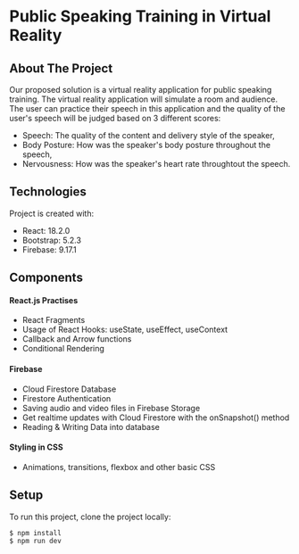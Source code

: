 # Public Speaking Training in Virtual Reality

## About The Project

Our proposed solution is a virtual reality application for public speaking training. The virtual reality application will simulate a room and audience. The user can practice their speech in this application and the quality of the user's speech will be judged based on 3 different scores:

- Speech: The quality of the content and delivery style of the speaker,
- Body Posture: How was the speaker's body posture throughout the speech,
- Nervousness: How was the speaker's heart rate throughtout the speech.

## Technologies

Project is created with:

- React: 18.2.0
- Bootstrap: 5.2.3
- Firebase: 9.17.1

## Components

#### React.js Practises

- React Fragments
- Usage of React Hooks: useState, useEffect, useContext
- Callback and Arrow functions
- Conditional Rendering

#### Firebase

- Cloud Firestore Database
- Firestore Authentication
- Saving audio and video files in Firebase Storage
- Get realtime updates with Cloud Firestore with the onSnapshot() method
- Reading & Writing Data into database

#### Styling in CSS

- Animations, transitions, flexbox and other basic CSS

## Setup

To run this project, clone the project locally:

```
$ npm install
$ npm run dev
```
